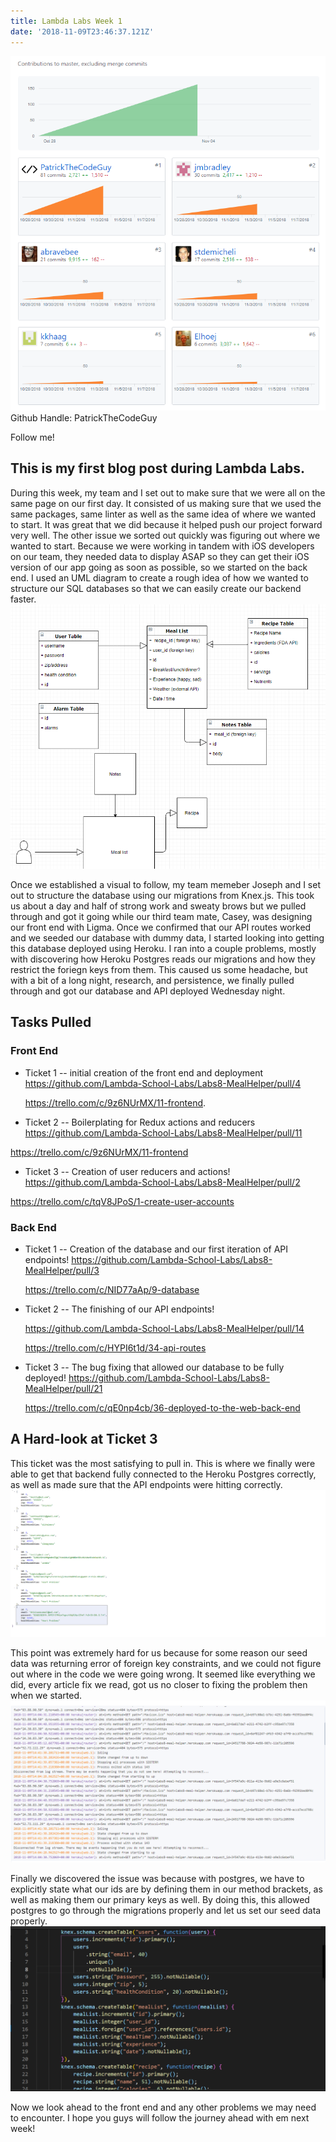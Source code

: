 ```yaml
---
title: Lambda Labs Week 1
date: '2018-11-09T23:46:37.121Z'
---
```


![Lambda Metrics](./lambdametrics.png)
Github Handle: PatrickTheCodeGuy

Follow me!

## This is my first blog post during Lambda Labs.

During this week, my team and I set out to make sure that we were all on the same page on our first day. It consisted of us making sure that we used the same packages, same linter as well as the same idea of where we wanted to start. It was great that we did because it helped push our project forward very well. The other issue we sorted out quickly was figuring out where we wanted to start. Because we were working in tandem with iOS developers on our team, they needed data to display ASAP so they can get their iOS version of our app going as soon as possible, so we started on the back end. I used an UML diagram to create a rough idea of how we wanted to structure our SQL databases so that we can easily create our backend faster. ![UML Diagram](./umlDiagram.png)

Once we established a visual to follow, my team memeber Joseph and I set out to structure the database using our migrations from Knex.js. This took us about a day and half of strong work and sweaty brows but we pulled through and got it going while our third team mate, Casey, was designing our front end with Ligma. Once we confirmed that our API routes worked and we seeded our database with dummy data, I started looking into getting this database deployed using Heroku. I ran into a couple problems, mostly with discovering how Heroku Postgres reads our migrations and how they restrict the foriegn keys from them. This caused us some headache, but with a bit of a long night, research, and persistence, we finally pulled through and got our database and API deployed Wednesday night.

## Tasks Pulled

### Front End

- Ticket 1
  -- initial creation of the front end and deployment
  https://github.com/Lambda-School-Labs/Labs8-MealHelper/pull/4

  https://trello.com/c/9z6NUrMX/11-frontend.

- Ticket 2
  -- Boilerplating for Redux actions and reducers
  https://github.com/Lambda-School-Labs/Labs8-MealHelper/pull/11

https://trello.com/c/9z6NUrMX/11-frontend

- Ticket 3
  -- Creation of user reducers and actions!
  https://github.com/Lambda-School-Labs/Labs8-MealHelper/pull/2

https://trello.com/c/tqV8JPoS/1-create-user-accounts

### Back End

- Ticket 1
  -- Creation of the database and our first iteration of API endpoints!
  https://github.com/Lambda-School-Labs/Labs8-MealHelper/pull/3

  https://trello.com/c/NID77aAp/9-database

- Ticket 2
  -- The finishing of our API endpoints!

  https://github.com/Lambda-School-Labs/Labs8-MealHelper/pull/14

  https://trello.com/c/HYPI6t1d/34-api-routes

- Ticket 3
  -- The bug fixing that allowed our database to be fully deployed!
  https://github.com/Lambda-School-Labs/Labs8-MealHelper/pull/21

  https://trello.com/c/qE0np4cb/36-deployed-to-the-web-back-end

## A Hard-look at Ticket 3

This ticket was the most satisfying to pull in. This is where we finally were able to get that backend fully connected to the Heroku Postgres correctly, as well as made sure that the API endpoints were hitting correctly.
![Data from Heroku](./data.png)

This point was extremely hard for us because for some reason our seed data was returning error of foreign key constraints, and we could not figure out where in the code we were going wrong. It seemed like everything we did, every article fix we read, got us no closer to fixing the problem then when we started.
![Heroku log](./postgres.png)

Finally we discovered the issue was because with postgres, we have to explicitly state what our ids are by defining them in our method brackets, as well as making them our primary keys as well. By doing this, this allowed postgres to go through the migrations properly and let us set our seed data properly.
![knex](./knexcode.png)

Now we look ahead to the front end and any other problems we may need to encounter. I hope you guys will follow the journey ahead with em next week!

